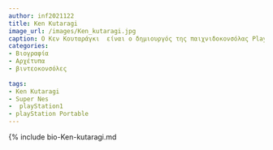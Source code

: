 ```yaml
---
author: inf2021122
title: Ken Kutaragi 
image_url: /images/Ken_kutaragi.jpg
caption: Ο Κεν Κουταράγκι  είναι ο δημιουργός της παιχνιδοκονσόλας Playstation,πρώην πρόεδρος και διευθύνων σύμβουλος της Sony Computer Entertainment (SCEI).Τείναι γνωστός ως "Ο πατέρας του PlayStation".
categories:
- Βιογραφία 
- Αρχέτυπα 
- βιντεοκονσόλες
  
tags:
- Ken Kutaragi  
- Super Nes
-  playStation1
- playStation Portable
---
```


{% include bio-Ken-kutaragi.md





